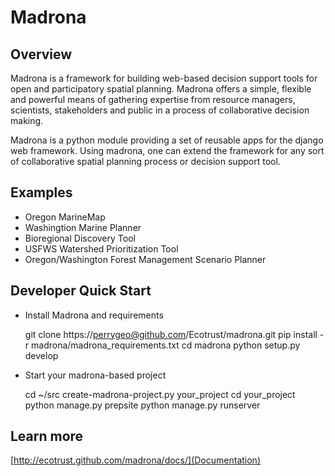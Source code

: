 # Madrona

## Overview
Madrona is a framework for building
web-based decision support tools for open and participatory spatial 
planning. Madrona offers a simple, flexible and powerful
means of gathering expertise from resource managers, scientists, stakeholders and 
public in a process of collaborative decision making.

Madrona is a python module providing a set of reusable apps for the django web framework. 
Using madrona, one can extend the framework for any
sort of collaborative spatial planning process or decision support tool. 

## Examples

* Oregon MarineMap
* Washingtion Marine Planner
* Bioregional Discovery Tool
* USFWS Watershed Prioritization Tool
* Oregon/Washington Forest Management Scenario Planner

## Developer Quick Start

* Install Madrona and requirements

    git clone https://perrygeo@github.com/Ecotrust/madrona.git
    pip install -r madrona/madrona_requirements.txt
    cd madrona
    python setup.py develop

* Start your madrona-based project

    cd ~/src
    create-madrona-project.py your_project
    cd your_project
    python manage.py prepsite
    python manage.py runserver

## Learn more

[http://ecotrust.github.com/madrona/docs/](Documentation)

